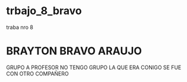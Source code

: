 # trbajo_8_bravo
traba nro 8
# BRAYTON BRAVO ARAUJO
GRUPO A
PROFESOR NO TENGO GRUPO LA QUE ERA CONIGO SE FUE CON OTRO COMPAÑERO
